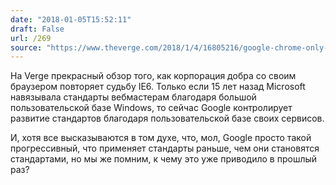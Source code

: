 ```yaml
---
date: "2018-01-05T15:52:11"
draft: False
url: /269
source: "https://www.theverge.com/2018/1/4/16805216/google-chrome-only-sites-internet-explorer-6-web-standards"
---
```


На Verge прекрасный обзор того, как корпорация добра со своим браузером повторяет судьбу IE6. Только если 15 лет назад Microsoft навязывала стандарты вебмастерам благодаря большой пользовательской базе Windows, то сейчас Google контролирует развитие стандартов благодаря пользовательской базе своих сервисов.

И, хотя все высказываются в том духе, что, мол, Google просто такой прогрессивный, что применяет стандарты раньше, чем они становятся стандартами, но мы же помним, к чему это уже приводило в прошлый раз?
